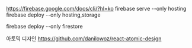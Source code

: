 https://firebase.google.com/docs/cli/?hl=ko
firebase serve --only hosting
firebase deploy --only hosting,storage

firebase deploy --only firestore

아토믹 디자인
https://github.com/danilowoz/react-atomic-design
